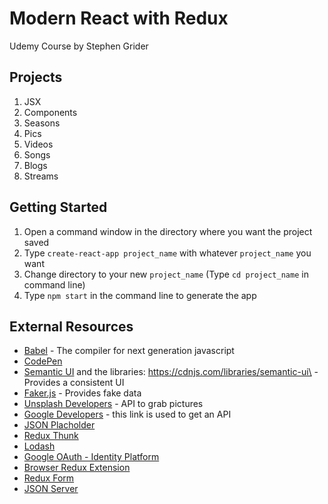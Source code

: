 # Modern React with Redux
Udemy Course by Stephen Grider

## Projects
1. JSX
1. Components
1. Seasons
1. Pics
1. Videos
1. Songs
1. Blogs
1. Streams

## Getting Started
1. Open a command window in the directory where you want the project saved
1. Type `create-react-app project_name` with whatever `project_name` you want
1. Change directory to your new `project_name` (Type `cd project_name` in command line)
1. Type `npm start` in the command line to generate the app

## External Resources
- [Babel](https://babeljs.io/) - The compiler for next generation javascript
- [CodePen](https://codepen.io/)
- [Semantic UI](https://semantic-ui.com/) and the libraries: https://cdnjs.com/libraries/semantic-ui\ - Provides a consistent UI
- [Faker.js](https://github.com/marak/Faker.js/) - Provides fake data
- [Unsplash Developers](https://unsplash.com/developers) - API to grab pictures
- [Google Developers](https://console.developers.google.com/) - this link is used to get an API
- [JSON Placholder](http://jsonplaceholder.typicode.com/)
- [Redux Thunk](https://github.com/reduxjs/redux-thunk)
- [Lodash](https://lodash.com/docs/4.17.11)
- [Google OAuth - Identity Platform](https://developers.google.com/identity/protocols/googlescopes)
- [Browser Redux Extension](https://github.com/zalmoxisus/redux-devtools-extension)
- [Redux Form](https://redux-form.com/)
- [JSON Server](https://www.npmjs.com/package/json-server)
